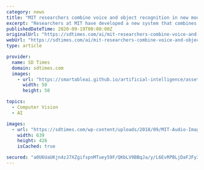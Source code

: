 ```yaml
---
category: news
title: "MIT researchers combine voice and object recognition in new model"
excerpt: "Researchers at MIT have developed a new system that combines voice and object recognition capable of identifying an object within an image given only a spoken description of that image."
publishedDateTime: 2020-09-19T00:00:00Z
originalUrl: "https://sdtimes.com/ai/mit-researchers-combine-voice-and-object-recognition-in-new-model/"
webUrl: "https://sdtimes.com/ai/mit-researchers-combine-voice-and-object-recognition-in-new-model/"
type: article

provider:
  name: SD Times
  domain: sdtimes.com
  images:
    - url: "https://smartableai.github.io/artificial-intelligence/assets/images/organizations/sdtimes.com-50x50.jpg"
      width: 50
      height: 50

topics:
  - Computer Vision
  - AI

images:
  - url: "https://sdtimes.com/wp-content/uploads/2018/09/MIT-Audio-Images_0.jpg"
    width: 639
    height: 426
    isCached: true

secured: "a0U6UaUKjn4zJ7XZgifspnMTuey59F/QKbLV9BBqJa/y/L6EvRPBLjDaFJFy3HiXdZcuMtOc2uCbBmOaMPM2G3WTVkvJpW6i9kqgR8RywtUhCsqHDfCQL+RlKt4O12D1KDPoJBqSXDOF1ZY3jABITBb3teXh34+Iq2pJG/qY8XT8iRrAo37k9Bdvz1uHDNkHa+zb2NxGlvJp4UROQHdCOnbl1/NW0XeZDM5i8TDXr+zaJCFpeBIqjAAQp3BAF7Dn1FLKvVNDAt3AoCLdR5iyDywM8Nr8m0RQNnZBFGiwgwggBtHs23+mVX4+8yWa1UwIe9QUkSI7VIZWefGtmbe3k0joNKZvD603bGO1JfUQmFw=;89dHK1Y+jTmf+RjBWqndkQ=="
---
```


